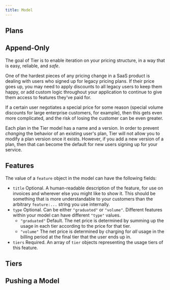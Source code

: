 ```yaml
---
title: Model
---
```


<!-- include _pieces/model-intro -->

## Plans

<!-- include _pieces/plan-intro -->

## Append-Only

The goal of Tier is to enable iteration on your pricing
structure, in a way that is easy, reliable, and _safe_.

One of the hardest pieces of any pricing change in a SaaS product
is dealing with users who signed up for legacy pricing plans.  If
their price goes up, you may need to apply discounts to all
legacy users to keep them happy, or add custom logic throughout
your application to continue to give them access to features
they've paid for.

If a certain user negotiates a special price for some reason
(special volume discounts for large enterprise customers, for
example), then this gets even more complicated, and the risk of
losing the customer can be even greater.

Each plan in the Tier model has a name and a version.
In order to prevent _changing_ the behavior of an existing
user's plan, Tier will not allow you to modify a plan version
once it exists.  However, if you add a new version of a plan,
then that can become the default for new users signing up for
your service.

## Features

<!-- include _pieces/feature-intro -->

The value of a `feature` object in the model can have the
following fields:

* `title` Optional.  A human-readable description of the feature,
  for use on invoices and wherever else you might like to show
  it.  This should be something that is more understandable to
  your customers than the arbitrary `feature:...` string you use
  internally.
* `type` Optional.  Can be either `"graduated"` or `"volume"`.
  Different features within your model can have different
  `"type"` values.
    * `"graduated"` Default.  The net price is determined by
      summing up the usage in each tier according to the price
      for that tier.
    * `"volume"` The net price is determined by charging for _all_
      usage in the billing period at the final tier that the user
      ends up in.
* `tiers` Required.  An array of `tier` objects representing the
  usage tiers of this feature.

## Tiers

<!-- include _pieces/feature-tier-intro -->

## Pushing a Model

<!-- include _pieces/pushing-a-model -->

